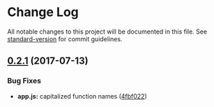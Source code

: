 # Change Log

All notable changes to this project will be documented in this file. See [standard-version](https://github.com/conventional-changelog/standard-version) for commit guidelines.

<a name="0.2.1"></a>
## [0.2.1](https://github.com/mcsmcs/verpop/compare/v0.2.0...v0.2.1) (2017-07-13)


### Bug Fixes

* **app.js:** capitalized function names ([4fbf022](https://github.com/mcsmcs/verpop/commit/4fbf022))
